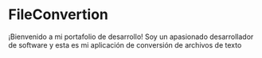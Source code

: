 # FileConvertion
¡Bienvenido a mi portafolio de desarrollo! Soy un apasionado desarrollador de software y esta es mi aplicación de conversión de archivos de texto

